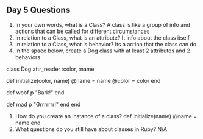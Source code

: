 ## Day 5 Questions

1. In your own words, what is a Class?
A class is like a group of info and actions that can be called for different circumstances
1. In relation to a Class, what is an attribute?
It info about the class itself
1. In relation to a Class, what is behavior?
Its a action that the class can do
1. In the space below, create a Dog class with at least 2 attributes and 2 behaviors

class Dog
  attr_reader :color, :name

  def initialize(color, name)
    @name   = name
    @color   = color
  end

  def woof
    p "Bark!"
  end

  def mad
    p "Grrrrrrr!"
  end
end

1. How do you create an instance of a class?
def initialize(name)
   @name = name
 end
1. What questions do you still have about classes in Ruby?
N/A
